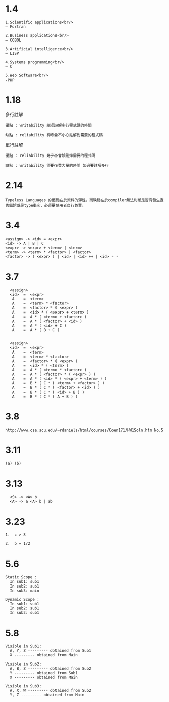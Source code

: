 # 1.4 
    1.Scientific applications<br/>
    – Fortran

    2.Business applications<br/>
    – COBOL

    3.Artificial intelligence<br/>
    – LISP

    4.Systems programming<br/>
    – C

    5.Web Software<br/>
    -PHP

# 1.18
多行註解

    優點 : writability 縮短註解多行程式碼的時間
   
    缺點 : reliability 有時會不小心註解到需要的程式碼
   

單行註解

    優點 : reliability 幾乎不會誤刪掉需要的程式碼
  
    缺點 : writability 需要花費大量的時間 如過要註解多行
  
# 2.14

    Typeless Languages 的優點在於資料的彈性，而缺點在於compiler無法判斷是否有發生宣告錯誤或是type衝突，必須要使用者自行負責。
    
# 3.4

    <assign> -> <id> = <expr>
    <id> -> A | B | C
    <expr> -> <expr> + <term> | <term>
    <term> -> <term> * <factor> | <factor>
    <factor> -> ( <expr> ) | <id> | <id> ++ | <id> - -

# 3.7
  
      <assign>
      <id>  =  <expr>
       A    =  <term>
       A    =  <term> * <factor>
       A    =  <factor> * ( <expr> )
       A    =  <id> * ( <expr> + <term> )
       A    =  A * ( <term> + <factor> )
       A    =  A * ( <factor> + <id> )
       A    =  A * ( <id> + C )
       A    =  A * ( B + C )
    
  
      <assign>
      <id>  =  <expr>
       A    =  <term>
       A    =  <term> * <factor>
       A    =  <factor> * ( <expr> )
       A    =  <id> * ( <term> )
       A    =  A * ( <term> * <factor> )
       A    =  A * ( <factor> * ( <expr> ) )
       A    =  A * ( <id> * ( <expr> + <term> ) )
       A    =  B * ( C * ( <term> + <factor> ) )
       A    =  B * ( C * ( <factor> + <id> ) )
       A    =  B * ( C * ( <id> + B ) )
       A    =  B * ( C * ( A + B ) )
   
# 3.8

    http://www.cse.scu.edu/~rdaniels/html/courses/Coen171/HW1Soln.htm No.5
    
# 3.11
    
    (a) (b)

# 3.13

      <S> -> <A> b
      <A> -> a <A> b | ab
      
# 3.23

    1.  c > 8
    
    2.  b = 1/2
    
# 5.6

    Static Scope : 
      In sub1: sub1
      In sub2: sub1
      In sub3: main
    
    Dynamic Scope :
      In sub1: sub1
      In sub2: sub1
      In sub3: sub1
    
# 5.8
    
    Visible in Sub1:
      A, Y, Z --------- obtained from Sub1
      X --------- obtained from Main
      
    Visible in Sub2:
      A, B, Z --------- obtained from Sub2
      Y --------- obtained from Sub1
      X --------- obtained from Main
      
    Visible in Sub3:
      A, X, W --------- obtained from Sub2
      Y, Z --------- obtained from Main










